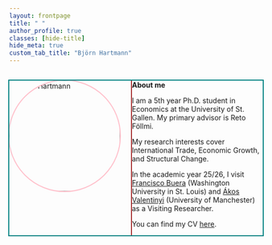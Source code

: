 ```yaml
---
layout: frontpage
title: " "
author_profile: true
classes: [hide-title]
hide_meta: true
custom_tab_title: "Björn Hartmann"
---
```


<style>

  /* Debug: visualize layout boxes */
#main.frontpage-wide {
  outline: 3px solid red;      /* outer grid */
}

#main.frontpage-wide .sidebar {
  outline: 3px dashed blue;    /* sidebar */
}

#main.frontpage-wide article.page {
  outline: 3px dashed green;   /* content column */
}

#main.frontpage-wide .page__inner-wrap {
  outline: 2px dotted orange;  /* inner wrapper */
}

#main.frontpage-wide .page__content {
  outline: 2px dotted purple;  /* actual content */
}

.about-wrapper {
  outline: 2px solid teal;     /* about block wrapper */
}

.about-wrapper img.home-portrait {
  outline: 2px solid pink;     /* portrait image */
}

.about-text {
  outline: 2px solid brown;    /* text box */
}


  
/* Outer site wrapper — let the page breathe */
.initial-content {
  max-width: 1600px !important;   /* ↑ was 1400; this was the choke point */
  margin-left: auto;
  margin-right: auto;
  padding-left: 2rem;
  padding-right: 2rem;
}

/* Scope ONLY to this page via #main.frontpage-wide */
#main.frontpage-wide{
  max-width: 1600px;
  margin: 0 auto;
  padding: 0 2rem;

  /* Sidebar | Content grid */
  display: grid;
  grid-template-columns: 240px minmax(0, 1fr);
  column-gap: 2rem;
  align-items: start;
}

/* Sidebar column */
#main.frontpage-wide .sidebar{
  grid-column: 1;
  grid-row: 1;
  width: 240px;
  max-width: 240px;
  position: sticky;      /* optional */
  top: 2rem;
}

/* Content column */
#main.frontpage-wide article.page{
  max-width: 1200px;
  grid-column: 2;
  grid-row: 1;
  min-width: 0;                 /* critical for grid overflow */
}

/* Remove the theme's clamp + float layout ONLY here */
#main.frontpage-wide .page__inner-wrap,
#main.frontpage-wide .page__content{
  max-width: none !important;
  width: 100% !important;
  min-width: 0 !important;
  float: none !important;
  clear: none !important;
  display: block !important;
  flex: 1 1 auto !important;    /* neutralize flex sizing */
}

/* About block: image left, text right */
.about-wrapper{
  display: grid;
  grid-template-columns: 220px 1fr;
  column-gap: 1.5rem;
  align-items: start;
  margin-top: 2rem;
}
.about-wrapper img.home-portrait{
  width: 220px; height: 220px; object-fit: cover; border-radius: 50%;
}
.about-text{ min-width: 0; }

/* Stack on mobile */
@media (max-width: 700px){
  #main.frontpage-wide{ grid-template-columns: 1fr; }
  .about-wrapper{ grid-template-columns: 1fr; }
  .about-wrapper img.home-portrait{ margin-bottom: 1rem; }
}
</style>

<div class="about-wrapper">
  <img src="{{ '/assets/images/me.jpg' | relative_url }}" alt="Björn Hartmann" class="home-portrait">
  <div class="about-text">
    <strong>About me</strong>
    <p>I am a 5th year Ph.D. student in Economics at the University of St. Gallen. 
    My primary advisor is Reto Föllmi.</p>
    <p>My research interests cover International Trade, Economic Growth, and Structural Change.</p>
    <p>In the academic year 25/26, I visit
    <a href="https://sites.google.com/site/fjbuera/" target="_blank" rel="noopener">Francisco Buera</a> (Washington University in St. Louis) and 
    <a href="https://sites.google.com/site/valentinyiakos/" target="_blank" rel="noopener">Ákos Valentinyi</a> (University of Manchester) as a Visiting Researcher.</p>
    <p>You can find my CV <a href="/files/Academic_CV.pdf" target="_blank" rel="noopener">here</a>.</p>
  </div>
</div>
